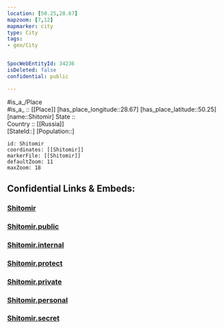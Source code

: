 ```yaml
---
location: [50.25,28.67] 
mapzoom: [7,12] 
mapmarker: city 
type: City
tags:
- geo/City


SpocWebEntityId: 34236
isDeleted: false
confidential: public

---
```

#is_a_/Place  
#is_a_ :: [[Place]] 
[has_place_longitude::28.67] 
[has_place_latitude::50.25] 
[name::Shitomir] 
State ::  
Country :: [[Russia]]  
[StateId::] 
[Population::] 



```leaflet
id: Shitomir
coordinates: [[Shitomir]] 
markerFile: [[Shitomir]] 
defaultZoom: 11 
maxZoom: 18
```


## Confidential Links & Embeds: 

### [Shitomir](/_Standards/Earth/Continent/Europe/Europe~East/Ukraine/Regions~Ukraine/Zhytomyr/City/Shitomir.md) 

### [Shitomir.public](/_public/Earth/Continent/Europe/Europe~East/Ukraine/Regions~Ukraine/Zhytomyr/City/Shitomir.public.md) 

### [Shitomir.internal](/_internal/Earth/Continent/Europe/Europe~East/Ukraine/Regions~Ukraine/Zhytomyr/City/Shitomir.internal.md) 

### [Shitomir.protect](/_protect/Earth/Continent/Europe/Europe~East/Ukraine/Regions~Ukraine/Zhytomyr/City/Shitomir.protect.md) 

### [Shitomir.private](/_private/Earth/Continent/Europe/Europe~East/Ukraine/Regions~Ukraine/Zhytomyr/City/Shitomir.private.md) 

### [Shitomir.personal](/_personal/Earth/Continent/Europe/Europe~East/Ukraine/Regions~Ukraine/Zhytomyr/City/Shitomir.personal.md) 

### [Shitomir.secret](/_secret/Earth/Continent/Europe/Europe~East/Ukraine/Regions~Ukraine/Zhytomyr/City/Shitomir.secret.md)

